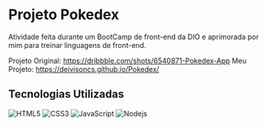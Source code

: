 # Projeto Pokedex

Atividade feita durante um BootCamp de front-end da DIO e aprimorada por mim para treinar linguagens de front-end.

Projeto Original: https://dribbble.com/shots/6540871-Pokedex-App
Meu Projeto: https://deivisoncs.github.io/Pokedex/

## Tecnologias Utilizadas

![HTML5](https://img.shields.io/badge/HTML5-000?style=for-the-badge&logo=html5)
![CSS3](https://img.shields.io/badge/CSS3-000?style=for-the-badge&logo=css3&logoColor=264CE4)
![JavaScript](https://img.shields.io/badge/JavaScript-000?style=for-the-badge&logo=javascript)
![Nodejs](https://img.shields.io/badge/NodeJS-000?style=for-the-badge&logo=NodeJS)

